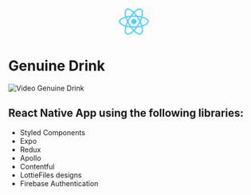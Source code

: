 <p align="center">
  <img alt="hirondelle" src="./assets/logo-react.png" width="60" />
</p>

# Genuine Drink


<img alt="Video Genuine Drink" src="./assets/gd-gif.gif" width="250" />

## React Native App using the following libraries:

- Styled Components
- Expo
- Redux
- Apollo
- Contentful
- LottieFiles designs
- Firebase Authentication
